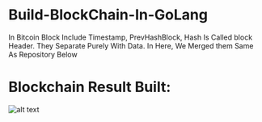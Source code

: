 # Build-BlockChain-In-GoLang
In Bitcoin Block Include Timestamp, PrevHashBlock, Hash Is Called block Header. They Separate Purely With Data. In Here, We Merged them Same As Repository Below
# Blockchain Result Built:
![alt text](https://lh3.googleusercontent.com/gX3ZnuayswOLwY6op3khrHXuCYoRAhE8O3b6epPO3nP2U_E87kKh076_puFA_FyKkpYe1rAfu40cE_19LrSLUGABsvrSqRRzmf_Q9EBeaLGfbH3_DuwZEWfKW7S-t8Q1q1_OFr80J0Wcjg7xzfS4vqToA0JDwX7GFsabzoTTFuuuRVbOk2mcKLRDlX2j8jWIR13gT_iCLjNNoo0ZHxjDg9tbH612y_UDvyK6zPxjoF3Dizya0qv9VMQUpwdfvzSefWkQPhZzNohYdIvn-0PPJl1YkPNVuzfyW5yIbI6vT_kXNiZfjZMEBwvR35rUV8GjBferq7Ojf144WQQyYW4MoFwA64QMZyyLLg73uWs5qwhSMABwForPJyARZZ-Mbn-3Rw5l8PT9x329b_Hkr3R2s_SwPPzIiU7TSNqqzwGmT091hu_likvUBGfKHyD9B5M70FKkHJCjVg3ckLhakeC9_g2dfDrAcQPx_TeCPvfGvWaa5vsddgCV7k5PFcmTICqoVFsZ_aKBrs-2UGDxFhkRPCPa_QKj70Js9eXoHSBK4FP4PB_q5zoOZU72OU92e7JMeFs24CyNtEyXC4gmTricvmm00HTybIopRLCrtm-T1DEyrJH9VLe3ejXsxQvcqsRRnF2JaSQezSzhPRStwjLK4zla5Lp8OQXv=w737-h504-no)
